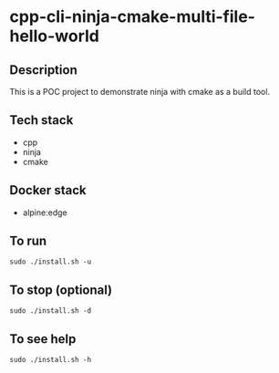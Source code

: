 # cpp-cli-ninja-cmake-multi-file-hello-world

## Description
This is a POC project to demonstrate 
ninja with cmake as a build tool.

## Tech stack
- cpp
- ninja
- cmake

## Docker stack
- alpine:edge

## To run
`sudo ./install.sh -u`

## To stop (optional)
`sudo ./install.sh -d`

## To see help
`sudo ./install.sh -h`
